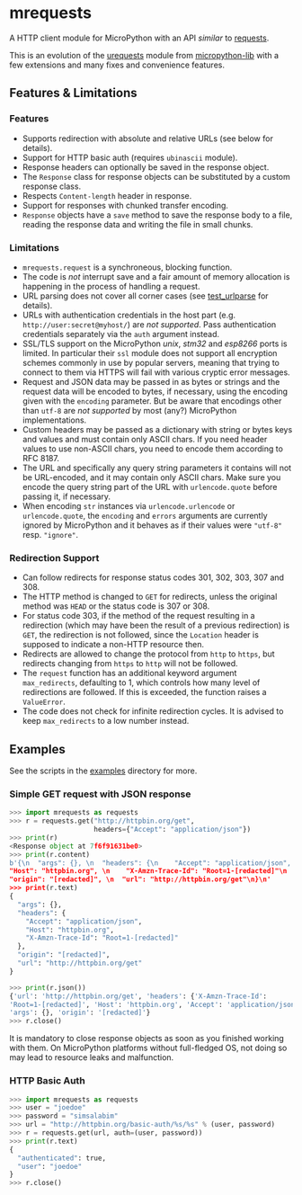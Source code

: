 # mrequests

A HTTP client module for MicroPython with an API *similar* to [requests].

This is an evolution of the [urequests] module from [micropython-lib] with a few
extensions and many fixes and convenience features.


## Features & Limitations

### Features

* Supports redirection with absolute and relative URLs (see below for details).
* Support for HTTP basic auth (requires `ubinascii` module).
* Response headers can optionally be saved in the response object.
* The `Response` class for response objects can be substituted by a custom
  response class.
* Respects `Content-length` header in response.
* Support for responses with chunked transfer encoding.
* `Response` objects have a `save` method to save the response body to
  a file, reading the response data and writing the file in small chunks.


### Limitations

- `mrequests.request` is a synchroneous, blocking function.
- The code is *not* interrupt save and a fair amount of memory allocation is
  happening in the process of handling a request.
- URL parsing does not cover all corner cases (see [test_urlparse] for details).
- URLs with authentication credentials in the host part (e.g.
  `http://user:secret@myhost/`) are *not supported*. Pass authentication
  credentials separately via the `auth` argument instead.
- SSL/TLS support on the MicroPython *unix*, *stm32* and *esp8266* ports is
  limited. In particular their `ssl` module does not support all encryption
  schemes commonly in use by popular servers, meaning that trying to connect
  to them via HTTPS will fail with various cryptic error messages.
- Request and JSON data may be passed in as bytes or strings and the request
  data will be encoded to bytes, if necessary, using the encoding given with
  the `encoding` parameter. But be aware that encodings other than `utf-8` are
  *not supported* by most (any?) MicroPython implementations.
- Custom headers may be passed as a dictionary with string or bytes keys and
  values and must contain only ASCII chars. If you need header values to use
  non-ASCII chars, you need to encode them according to RFC 8187.
- The URL and specifically any query string parameters it contains will not be
  URL-encoded, and it may contain only ASCII chars. Make sure you encode the
  query string part of the URL with `urlencode.quote` before passing it, if
  necessary.
- When encoding `str` instances via `urlencode.urlencode` or `urlencode.quote`,
  the `encoding` and `errors` arguments are currently ignored by MicroPython and
  it behaves as if their values were `"utf-8"` resp. `"ignore"`.


### Redirection Support

* Can follow redirects for response status codes 301, 302, 303, 307 and 308.
* The HTTP method is changed to `GET` for redirects, unless the original
  method was `HEAD` or the status code is 307 or 308.
* For status code 303, if the method of the request resulting in a redirection
  (which may have been the result of a previous redirection) is `GET`, the
  redirection is not followed, since the `Location` header is supposed to
  indicate a non-HTTP resource then.
* Redirects are allowed to change the protocol from `http` to `https`,
  but redirects changing from `https` to `http` will not be followed.
* The `request` function has an additional keyword argument `max_redirects`,
  defaulting to 1, which controls how many level of redirections are followed.
  If this is exceeded, the function raises a `ValueError`.
* The code does not check for infinite redirection cycles. It is advised to
  keep `max_redirects` to a low number instead.


## Examples

See the scripts in the [examples](./examples) directory for more.

### Simple GET request with JSON response

```py
>>> import mrequests as requests
>>> r = requests.get("http://httpbin.org/get",
                     headers={"Accept": "application/json"})
>>> print(r)
<Response object at 7f6f91631be0>
>>> print(r.content)
b'{\n  "args": {}, \n  "headers": {\n    "Accept": "application/json", \n
"Host": "httpbin.org", \n    "X-Amzn-Trace-Id": "Root=1-[redacted]"\n  }, \n
"origin": "[redacted]", \n  "url": "http://httpbin.org/get"\n}\n'
>>> print(r.text)
{
  "args": {},
  "headers": {
    "Accept": "application/json",
    "Host": "httpbin.org",
    "X-Amzn-Trace-Id": "Root=1-[redacted]"
  },
  "origin": "[redacted]",
  "url": "http://httpbin.org/get"
}

>>> print(r.json())
{'url': 'http://httpbin.org/get', 'headers': {'X-Amzn-Trace-Id':
'Root=1-[redacted]', 'Host': 'httpbin.org', 'Accept': 'application/json'},
'args': {}, 'origin': '[redacted]'}
>>> r.close()
```

It is mandatory to close response objects as soon as you finished working with
them. On MicroPython platforms without full-fledged OS, not doing so may lead
to resource leaks and malfunction.


### HTTP Basic Auth

```py
>>> import mrequests as requests
>>> user = "joedoe"
>>> password = "simsalabim"
>>> url = "http://httpbin.org/basic-auth/%s/%s" % (user, password)
>>> r = requests.get(url, auth=(user, password))
>>> print(r.text)
{
  "authenticated": true,
  "user": "joedoe"
}
>>> r.close()
```

[micropython-lib]: https://github.com/micropython/micropython-lib
[requests]: https://github.com/psf/requests
[test_urlparse]: ./tests/test_urlparse.py
[urequests]: https://github.com/micropython/micropython-lib/blob/master/urequests/urequests.py
